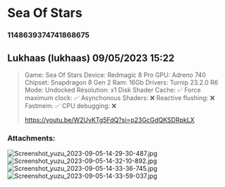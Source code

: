 # Sea Of Stars
### 1148639374741868675
## Lukhaas (lukhaas) 09/05/2023 15:22 

> Game: Sea Of Stars
> Device: Redmagic 8 Pro 
> GPU: Adreno 740
> Chipset: Snapdragon 8 Gen 2
> Ram: 16Gb
> Drivers: Turnip 23.2.0 R6
> Mode: Undocked
> Résolution: x1
> Disk Shader Cache: ✅
> Force maximum clock: ✅
> Asynchonous Shaders: ❌
> Reactive flushing: ❌
> Fastmem: ✅
> CPU debugging: ❌
> 
> 
> 
> 
> https://youtu.be/W2UyKTg5FdQ?si=p23GcGdQKSDRpkLX
### Attachments: 
![Screenshot_yuzu_2023-09-05-14-29-30-487.jpg](https://yuzudiscordbackup.s3.us-west-2.amazonaws.com/files-media/1148639374741868675_Screenshot_yuzu_2023-09-05-14-29-30-487.jpg)
![Screenshot_yuzu_2023-09-05-14-32-10-892.jpg](https://yuzudiscordbackup.s3.us-west-2.amazonaws.com/files-media/1148639374741868675_Screenshot_yuzu_2023-09-05-14-32-10-892.jpg)
![Screenshot_yuzu_2023-09-05-14-33-36-745.jpg](https://yuzudiscordbackup.s3.us-west-2.amazonaws.com/files-media/1148639374741868675_Screenshot_yuzu_2023-09-05-14-33-36-745.jpg)
![Screenshot_yuzu_2023-09-05-14-33-59-037.jpg](https://yuzudiscordbackup.s3.us-west-2.amazonaws.com/files-media/1148639374741868675_Screenshot_yuzu_2023-09-05-14-33-59-037.jpg)

